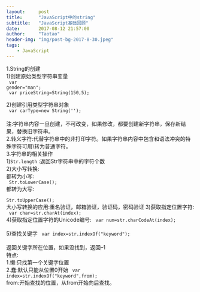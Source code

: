 ```yaml
---
layout:     post
title:      "JavaScript中的string"
subtitle:   "JavaScript基础回顾"
date:       2017-08-12 21:57:00
author:     "Taotao"
header-img: "img/post-bg-2017-8-30.jpeg"
tags:
    - JavaScript
---
```


1.String的创建<br>
1)创建原始类型字符串变量<br>
<code>
var gender="man";
<br>
var priceString=String(150,5);
</code>

2)创建引用类型字符串对象<br>
<code>
	var carType=new String('');
</code>
<br>
注:字符串内容一旦创建，不可改变，如果修改，都要创建新字符串，保存新结果，替换旧字符串。<br>
2.转义字符:代替字符串中的非打印字符。如果字符串内容中包含和语法冲突的特殊字符可用\转为普通字符。<br>
3.字符串的相关操作<br>
1)<code>Str.length</code> :返回Str字符串中的字符个数<br>
2)大小写转换:
<br>
都转为小写:
<br>
<code>
	Str.toLowerCase();
</code>
<br>
都转为大写:
<br>
<code>
	Str.toUpperCase();
</code>
<br>
大小写转换的应用:重名验证，邮箱验证，验证码，密码验证
3)获取指定位置字符:
<br>
<code>
	var char=str.charAt(index);
</code>
<br>
4)获取指定位置字符的Unicode编号:
<code>
	var num=str.charCodeAt(index);
</code>
<br>
5)查找关键字
<code>
	var index=str.indexOf("keyword");
</code>
<br>
	返回关键字所在位置，如果没找到，返回–1
	<br>
	特点:
	<br>
	1.懒:只找第一个关键字位置
	<br>
	2.蠢:默认只能从位置0开始
<code>
	var index=str.indexOf("keyword",from);
</code>
<br>
from:开始查找的位置，从from开始向后查找。